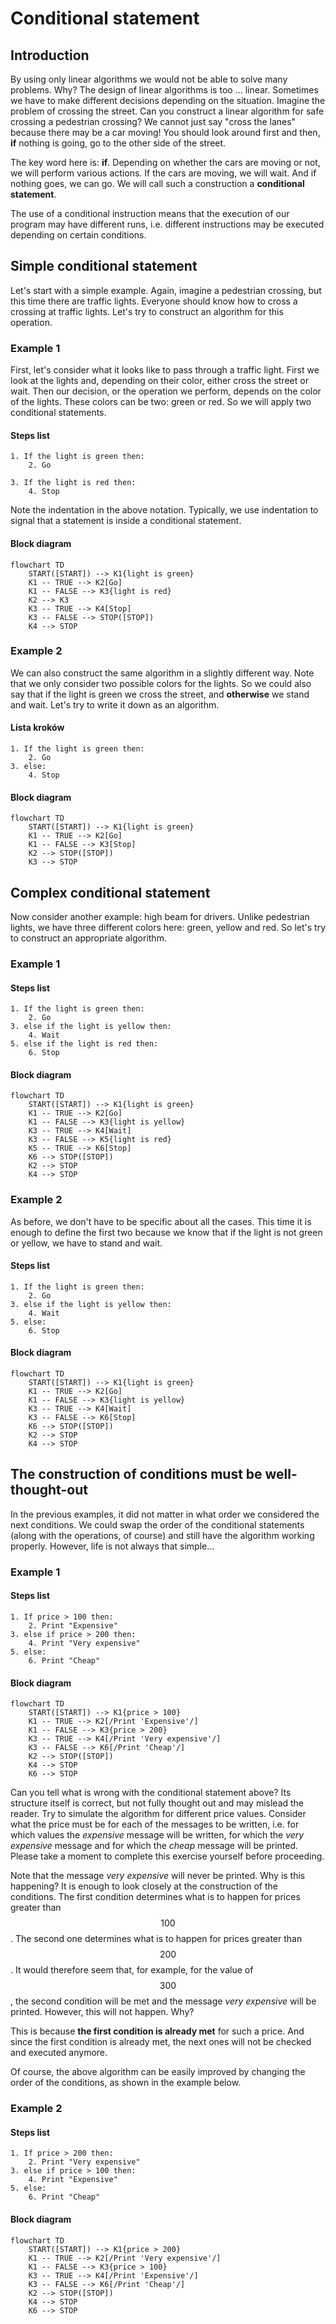 # Conditional statement

## Introduction

By using only linear algorithms we would not be able to solve many problems. Why? The design of linear algorithms is too ... linear. Sometimes we have to make different decisions depending on the situation. Imagine the problem of crossing the street. Can you construct a linear algorithm for safe crossing a pedestrian crossing? We cannot just say "cross the lanes" because there may be a car moving! You should look around first and then, **if** nothing is going, go to the other side of the street.

The key word here is: **if**. Depending on whether the cars are moving or not, we will perform various actions. If the cars are moving, we will wait. And if nothing goes, we can go. We will call such a construction a **conditional statement**.

The use of a conditional instruction means that the execution of our program may have different runs, i.e. different instructions may be executed depending on certain conditions.

## Simple conditional statement

Let's start with a simple example. Again, imagine a pedestrian crossing, but this time there are traffic lights. Everyone should know how to cross a crossing at traffic lights. Let's try to construct an algorithm for this operation.

### Example 1

First, let's consider what it looks like to pass through a traffic light. First we look at the lights and, depending on their color, either cross the street or wait. Then our decision, or the operation we perform, depends on the color of the lights. These colors can be two: green or red. So we will apply two conditional statements.

#### Steps list

```
1. If the light is green then:
    2. Go
    
3. If the light is red then:
    4. Stop
```

Note the indentation in the above notation. Typically, we use indentation to signal that a statement is inside a conditional statement.

#### Block diagram

```mermaid
flowchart TD
    START([START]) --> K1{light is green}
    K1 -- TRUE --> K2[Go]
    K1 -- FALSE --> K3{light is red}
    K2 --> K3
    K3 -- TRUE --> K4[Stop]
    K3 -- FALSE --> STOP([STOP])
    K4 --> STOP
```

### Example 2

We can also construct the same algorithm in a slightly different way. Note that we only consider two possible colors for the lights. So we could also say that if the light is green we cross the street, and **otherwise** we stand and wait. Let's try to write it down as an algorithm.

#### Lista kroków

```
1. If the light is green then:
    2. Go
3. else:
    4. Stop
```

#### Block diagram

```mermaid
flowchart TD
    START([START]) --> K1{light is green}
    K1 -- TRUE --> K2[Go]
    K1 -- FALSE --> K3[Stop]
    K2 --> STOP([STOP])
    K3 --> STOP
```

## Complex conditional statement

Now consider another example: high beam for drivers. Unlike pedestrian lights, we have three different colors here: green, yellow and red. So let's try to construct an appropriate algorithm.

### Example 1

#### Steps list

```
1. If the light is green then:
    2. Go
3. else if the light is yellow then:
    4. Wait
5. else if the light is red then:
    6. Stop
```

#### Block diagram

```mermaid
flowchart TD
    START([START]) --> K1{light is green}
    K1 -- TRUE --> K2[Go]
    K1 -- FALSE --> K3{light is yellow}
    K3 -- TRUE --> K4[Wait]
    K3 -- FALSE --> K5{light is red}
    K5 -- TRUE --> K6[Stop]
    K6 --> STOP([STOP])
    K2 --> STOP
    K4 --> STOP
```

### Example 2

As before, we don't have to be specific about all the cases. This time it is enough to define the first two because we know that if the light is not green or yellow, we have to stand and wait.

#### Steps list

```
1. If the light is green then:
    2. Go
3. else if the light is yellow then:
    4. Wait
5. else:
    6. Stop
```

#### Block diagram

```mermaid
flowchart TD
    START([START]) --> K1{light is green}
    K1 -- TRUE --> K2[Go]
    K1 -- FALSE --> K3{light is yellow}
    K3 -- TRUE --> K4[Wait]
    K3 -- FALSE --> K6[Stop]
    K6 --> STOP([STOP])
    K2 --> STOP
    K4 --> STOP
```

## The construction of conditions must be well-thought-out

In the previous examples, it did not matter in what order we considered the next conditions. We could swap the order of the conditional statements (along with the operations, of course) and still have the algorithm working properly. However, life is not always that simple...

### Example 1

#### Steps list

```
1. If price > 100 then:
    2. Print "Expensive"
3. else if price > 200 then:
    4. Print "Very expensive"
5. else:
    6. Print "Cheap"
```

#### Block diagram

```mermaid
flowchart TD
    START([START]) --> K1{price > 100}
    K1 -- TRUE --> K2[/Print 'Expensive'/]
    K1 -- FALSE --> K3{price > 200}
    K3 -- TRUE --> K4[/Print 'Very expensive'/]
    K3 -- FALSE --> K6[/Print 'Cheap'/]
    K2 --> STOP([STOP])
    K4 --> STOP
    K6 --> STOP
```

Can you tell what is wrong with the conditional statement above? Its structure itself is correct, but not fully thought out and may mislead the reader. Try to simulate the algorithm for different price values. Consider what the price must be for each of the messages to be written, i.e. for which values the _expensive_ message will be written, for which the _very expensive_ message and for which the _cheap_ message will be printed. Please take a moment to complete this exercise yourself before proceeding.

Note that the message _very expensive_ will never be printed. Why is this happening? It is enough to look closely at the construction of the conditions. The first condition determines what is to happen for prices greater than $$100$$. The second one determines what is to happen for prices greater than $$200$$. It would therefore seem that, for example, for the value of $$300$$, the second condition will be met and the message _very expensive_ will be printed. However, this will not happen. Why?

This is because **the first condition is already met** for such a price. And since the first condition is already met, the next ones will not be checked and executed anymore.

Of course, the above algorithm can be easily improved by changing the order of the conditions, as shown in the example below.

### Example 2

#### Steps list

```
1. If price > 200 then:
    2. Print "Very expensive"
3. else if price > 100 then: 
    4. Print "Expensive"
5. else:
    6. Print "Cheap"
```

#### Block diagram

```mermaid
flowchart TD
    START([START]) --> K1{price > 200}
    K1 -- TRUE --> K2[/Print 'Very expensive'/]
    K1 -- FALSE --> K3{price > 100}
    K3 -- TRUE --> K4[/Print 'Expensive'/]
    K3 -- FALSE --> K6[/Print 'Cheap'/]
    K2 --> STOP([STOP])
    K4 --> STOP
    K6 --> STOP
```
